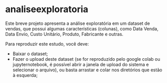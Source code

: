 # analiseexploratoria
Este breve projeto apresenta a análise exploratória em um dataset de vendas, que possui algumas características (colunas), como Data Venda, Data Envio, Custo Unitário, Produto, Fabricante e outras.

Para reproduzir este estudo, você deve:
  * Baixar o dataset;
  * Fazer o upload deste dataset (se for reproduzido pelo google colab ou jupyternotebook, é possível abrir a janela de upload do sistema e selecionar o arquivo), ou basta arrastar e colar nos diretórios que estão à esquerda;
 
